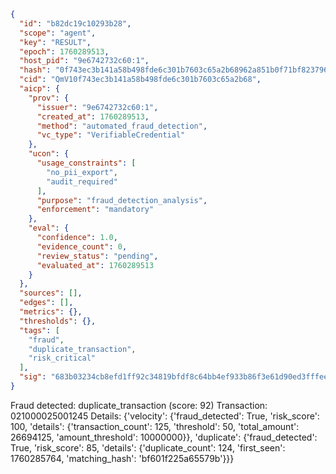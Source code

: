 ```json
{
  "id": "b82dc19c10293b28",
  "scope": "agent",
  "key": "RESULT",
  "epoch": 1760289513,
  "host_pid": "9e6742732c60:1",
  "hash": "0f743ec3b141a58b498fde6c301b7603c65a2b68962a851b0f71bf8237961f5c",
  "cid": "QmV10f743ec3b141a58b498fde6c301b7603c65a2b68",
  "aicp": {
    "prov": {
      "issuer": "9e6742732c60:1",
      "created_at": 1760289513,
      "method": "automated_fraud_detection",
      "vc_type": "VerifiableCredential"
    },
    "ucon": {
      "usage_constraints": [
        "no_pii_export",
        "audit_required"
      ],
      "purpose": "fraud_detection_analysis",
      "enforcement": "mandatory"
    },
    "eval": {
      "confidence": 1.0,
      "evidence_count": 0,
      "review_status": "pending",
      "evaluated_at": 1760289513
    }
  },
  "sources": [],
  "edges": [],
  "metrics": {},
  "thresholds": {},
  "tags": [
    "fraud",
    "duplicate_transaction",
    "risk_critical"
  ],
  "sig": "683b03234cb8efd1ff92c34819bfdf8c64bb4ef933b86f3e61d90ed3fffee4b7"
}
```

Fraud detected: duplicate_transaction (score: 92)
Transaction: 021000025001245
Details: {'velocity': {'fraud_detected': True, 'risk_score': 100, 'details': {'transaction_count': 125, 'threshold': 50, 'total_amount': 26694125, 'amount_threshold': 10000000}}, 'duplicate': {'fraud_detected': True, 'risk_score': 85, 'details': {'duplicate_count': 124, 'first_seen': 1760285764, 'matching_hash': 'bf601f225a65579b'}}}